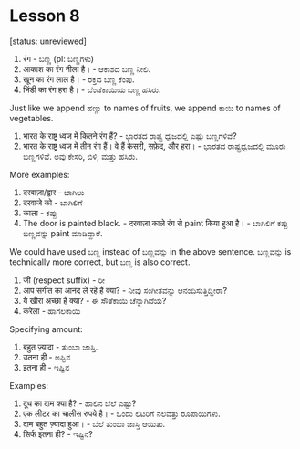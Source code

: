 # Lesson 8

[status: unreviewed]

1.  रंग - ಬಣ್ಣ (pl: ಬಣ್ಣಗಳು)
2.  आकाश का रंग नीला है। - ಆಕಾಶದ ಬಣ್ಣ ನೀಲಿ.
3.  खून का रंग लाल है। - ರಕ್ತದ ಬಣ್ಣ ಕೆಂಪು.
4.  भिंडी का रंग हरा है। - ಬೆಂಡೆಕಾಯಿಯ ಬಣ್ಣ ಹಸಿರು.

Just like we append ಹಣ್ಣು to names of fruits, we append ಕಾಯಿ to names of vegetables.

1.  भारत के राष्ट्र ध्वज में कितने रंग हैं? - ಭಾರತದ ರಾಷ್ಟ್ರ ಧ್ವಜದಲ್ಲಿ ಎಷ್ಟು ಬಣ್ಣಗಳಿವೆ?
2.  भारत के राष्ट्र ध्वज में तीन रंग हैं। वे हैं केसरी, सफ़ेद, और हरा। - ಭಾರತದ ರಾಷ್ಟ್ರಧ್ವಜದಲ್ಲಿ ಮೂರು ಬಣ್ಣಗಳಿವೆ. ಅವು ಕೇಸರಿ, ಬಿಳಿ, ಮತ್ತು ಹಸಿರು.

More examples:

1.  दरवाज़ा/द्वार - ಬಾಗಿಲು
2.  दरवाजे को - ಬಾಗಿಲಿಗೆ
3.  काला - ಕಪ್ಪು
4.  The door is painted black. - दरवाज़ा काले रंग से paint किया हुआ है। - ಬಾಗಿಲಿಗೆ ಕಪ್ಪು ಬಣ್ಣವನ್ನು paint ಮಾಡಿದ್ದಾರೆ.

We could have used ಬಣ್ಣ instead of ಬಣ್ಣವನ್ನು in the above sentence. ಬಣ್ಣವನ್ನು is technically more correct, but ಬಣ್ಣ is also correct.

1.  जी (respect suffix) - ರೀ 
2.  आप संगीत का आनंद ले रहे हैं क्या? - ನೀವು ಸಂಗೀತವನ್ನು ಆನಂದಿಸುತ್ತಿದ್ದೀರಾ?
3.  ये खीरा अच्छा है क्या? - ಈ ಸೌತೆಕಾಯಿ ಚೆನ್ನಾಗಿದೆಯ?
4.  करेला - ಹಾಗಲಕಾಯಿ

Specifying amount:

1.  बहुत ज़्यादा - ತುಂಬಾ ಜಾಸ್ತಿ.
2.  उतना ही - ಅಷ್ಟಿನ
3.  इतना ही - ಇಷ್ಟಿನ

Examples:

1.  दूध का दाम क्या है? - ಹಾಲಿನ ಬೆಲೆ ಎಷ್ಟು?
2.  एक लीटर का चालीस रुपये है। - ಒಂದು ಲಿಟರಿಗೆ ನಲವತ್ತು ರೂಪಾಯಿಗಳು.
3.  दाम बहुत ज़्यादा हुआ। - ಬೆಲೆ ತುಂಬಾ ಜಾಸ್ತಿ ಆಯಿತು.
4.  सिर्फ इतना ही? - ಇಷ್ಟಿನ?

<script type="module" src="https://sharmaeklavya2.github.io/trin/trinUI.js?init=true&addCss=true"></script>
